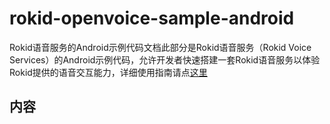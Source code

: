 # rokid-openvoice-sample-android
Rokid语音服务的Android示例代码文档此部分是Rokid语音服务（Rokid Voice Services）的Android示例代码，允许开发者快速搭建一套Rokid语音服务以体验Rokid提供的语音交互能力，详细使用指南请点[这里](https://developer-forum.rokid.com/t/rokid-open-voice-sdk/97/10)

## 内容
